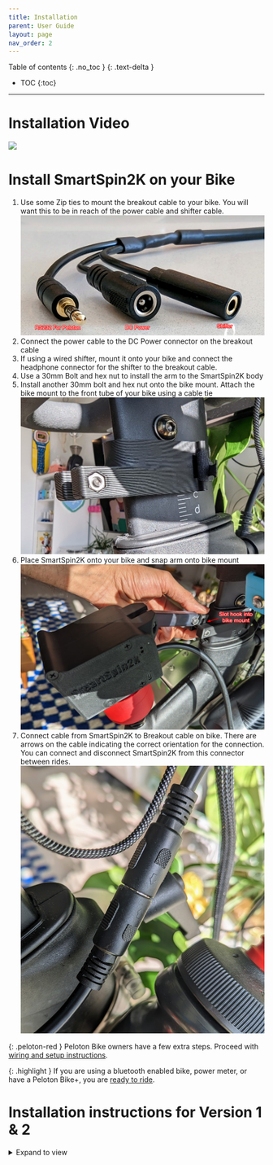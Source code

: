 ```yaml
---
title: Installation
parent: User Guide
layout: page
nav_order: 2
---
```

Table of contents
{: .no_toc }
{: .text-delta }
- TOC
{:toc}
---


# Installation Video
![](https://www.youtube.com/watch?v=yVXgECHQq3w)

# Install SmartSpin2K on your Bike
1. Use some Zip ties to mount the breakout cable to your bike.  You will want this to be in reach of the power cable and shifter cable.  
![Breakout cable](../images/r3_breakout_cable.png)
1. Connect the power cable to the DC Power connector on the breakout cable
1. If using a wired shifter, mount it onto your bike and connect the headphone connector for the shifter to the breakout cable.
1. Use a 30mm Bolt and hex nut to install the arm to the SmartSpin2K body
1. Install another 30mm bolt and hex nut onto the bike mount.  Attach the bike mount to the front tube of your bike using a cable tie
![bike mount](../images/bike_mount.jpg)
1. Place SmartSpin2K onto your bike and snap arm onto bike mount
![Mount SS2K on Bike](../images/SS2K_mounting.jpg)
1. Connect cable from SmartSpin2K to Breakout cable on bike.  There are arrows on the cable indicating the correct orientation for the connection. You can connect and disconnect SmartSpin2K from this connector between rides.
![DIN Connector](../images/DIN_connector.jpg)

{: .peloton-red }
Peloton Bike owners have a few extra steps.  Proceed with [wiring and setup instructions](peloton).

{: .highlight }
If you are using a bluetooth enabled bike, power meter, or have a Peloton Bike+, you are [ready to ride](initial-setup). 

# Installation instructions for Version 1 & 2
<details>
<summary>Expand to view</summary>
Watch an install video for version 1. Version 2 is very similar but the "mounting strap" only goes on one side of the head tube and then you can use zip ties or Velcro to secure it to your head tube. 
 
![](https://youtu.be/5ZDDF4kHvIE)

Have an outlet or extension cord in order to safely route the power cable to the SmartSpin2k.
* It is helpful to make sure your resistance knob rotates freely and is in a fairly easy to pedal setting prior to setup.
* Place the SmartSpin2k on the resistance knob of your spin bike, gently press down so that the SmartSpin2k sits flush on the resistance knob.
 
* ![Step 1](../images/install_step_1.jpg)
* Wrap the plastic head tube strap around your spin bike head tube, and insert the ends into your SmartSpin2k.
* ![Step 2](../images/install_step_2.jpg)
* Plug in the power cord to your SmartSpin2k. 
* Plug the shifter buttons into the SmartSpin2k.
* ![Step 3](../images/install_step_3.jpg)
* Press one of the buttons and observe which direction the SmartSpin2k rotates the resistance knob. Strap the shifters to your handlebar in a location most comfortable for you to press while riding. Most of us run the “increase resistance” shift button on our right side, and “decrease resistance” shift button on the left side.

Test the shift buttons to make sure the SmartSpin2k can rotate the resistance knob with a few shifts in each direction. If the SmartSpin2k is encountering difficulty rotating the knob, it may be that your resistance knob assembly requires some maintenance. Cleaning and lubricating should solve this. There is also an option in the Settings page which can increase the torque of the SmartSpin2k motor as different spin bikes may require different torque power.

Now move on to Pairing Bluetooth Sensors! If you prefer to ride without connecting to any smart trainer service, you can now use the SmartSpin2k and control resistance with the shift buttons.

Click on this image to be redirected to a YouTube installation video
</details>